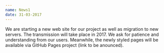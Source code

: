 ```yaml
---
name: News1
date: 31-03-2017
---
```


We are starting a new web site for our project as well as migration to
new servers. The transmission will take place in 2017. We ask for
patience and understanding from our users. Meanwhile, the newly styled
pages will be available via GitHub Pages project (link to be
anounced).
